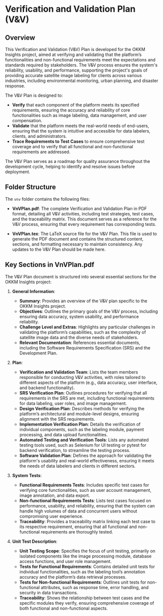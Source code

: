 # Verification and Validation Plan (V&V)

## Overview
This Verification and Validation (V&V) Plan is developed for the OKKM Insights project, aimed at verifying and validating that the platform’s functionalities and non-functional requirements meet the expectations and standards required by stakeholders. The V&V process ensures the system's reliability, usability, and performance, supporting the project's goals of providing accurate satellite image labeling for clients across various industries, including environmental monitoring, urban planning, and disaster response.

The V&V Plan is designed to:
- **Verify** that each component of the platform meets its specified requirements, ensuring the accuracy and reliability of core functionalities such as image labeling, data management, and user compensation.
- **Validate** that the platform meets the real-world needs of end-users, ensuring that the system is intuitive and accessible for data labelers, clients, and administrators.
- **Trace Requirements to Test Cases** to ensure comprehensive test coverage and to verify that all functional and non-functional requirements are addressed.

The V&V Plan serves as a roadmap for quality assurance throughout the development cycle, helping to identify and resolve issues before deployment.

## Folder Structure
The `vnv` folder contains the following files:

- **VnVPlan.pdf**: The complete Verification and Validation Plan in PDF format, detailing all V&V activities, including test strategies, test cases, and the traceability matrix. This document serves as a reference for the V&V process, ensuring that every requirement has corresponding tests.
  
- **VnVPlan.tex**: The LaTeX source file for the V&V Plan. This file is used to generate the PDF document and contains the structured content, sections, and formatting necessary to maintain consistency. Any updates to the V&V Plan should be made here.

## Key Sections in VnVPlan.pdf
The V&V Plan document is structured into several essential sections for the OKKM Insights project:

1. **General Information**: 
   - **Summary**: Provides an overview of the V&V plan specific to the OKKM Insights project.
   - **Objectives**: Outlines the primary goals of the V&V process, including ensuring data accuracy, system usability, and performance reliability.
   - **Challenge Level and Extras**: Highlights any particular challenges in validating the platform’s capabilities, such as the complexity of satellite image data and the diverse needs of stakeholders.
   - **Relevant Documentation**: References essential documents, including the Software Requirements Specification (SRS) and the Development Plan.

2. **Plan**:
   - **Verification and Validation Team**: Lists the team members responsible for conducting V&V activities, with roles tailored to different aspects of the platform (e.g., data accuracy, user interface, and backend functionality).
   - **SRS Verification Plan**: Outlines procedures for verifying that all requirements in the SRS are met, including functional requirements for data labeling, user roles, and image management.
   - **Design Verification Plan**: Describes methods for verifying the platform’s architectural and module-level designs, ensuring alignment with the SRS requirements.
   - **Implementation Verification Plan**: Details the verification of individual components, such as the labeling module, payment processing, and data upload functionalities.
   - **Automated Testing and Verification Tools**: Lists any automated testing tools used, such as Selenium for UI testing or pytest for backend verification, to streamline the testing process.
   - **Software Validation Plan**: Defines the approach for validating the platform's usability and real-world effectiveness, ensuring it meets the needs of data labelers and clients in different sectors.

3. **System Tests**:
   - **Functional Requirements Tests**: Includes specific test cases for verifying core functionalities, such as user account management, image annotation, and data export.
   - **Non-functional Requirements Tests**: Lists test cases focused on performance, usability, and reliability, ensuring that the system can handle high volumes of data and concurrent users without compromising user experience.
   - **Traceability**: Provides a traceability matrix linking each test case to its respective requirement, ensuring that all functional and non-functional requirements are thoroughly tested.

4. **Unit Test Description**:
   - **Unit Testing Scope**: Specifies the focus of unit testing, primarily on isolated components like the image processing module, database access functions, and user role management.
   - **Tests for Functional Requirements**: Contains detailed unit tests for individual functionalities, such as the labeling tool’s annotation accuracy and the platform’s data retrieval processes.
   - **Tests for Non-functional Requirements**: Outlines unit tests for non-functional attributes, such as response time, error handling, and security in data transactions.
   - **Traceability**: Shows the relationship between test cases and the specific modules they verify, ensuring comprehensive coverage of both functional and non-functional aspects.
